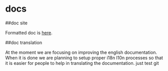 # docs

##doc site

Formatted doc is [here](http://appium.io/documentation.html?lang=en).

##doc translation

At the moment we are focusing on improving the english documentation. When it 
is done we are planning to setup proper i18n l10n processes so that it is 
easier for people to help in translating the documentation. just test git
